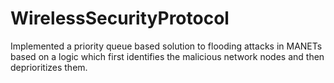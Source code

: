 # WirelessSecurityProtocol
Implemented a priority queue based solution to flooding attacks in MANETs based on a logic which first identifies the malicious network nodes and then deprioritizes them. 
